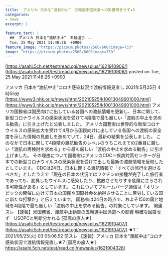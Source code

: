 ```yaml
---
title:  アメリカ 日本を“渡航中止”　五輪選手団派遣への影響明言せず★8  
categories:
- news
excerpt: |
  
feature_text: |
  ##  アメリカ 日本を“渡航中止”　五輪選手...
  Tue, 25 May 2021 11:48:26  +0900
feature_image: "https://picsum.photos/2560/600?image=733"
image: "https://picsum.photos/2560/600?image=733"
---
```


[https://asahi.5ch.net/test/read.cgi/newsplus/1621910906/](https://asahi.5ch.net/test/read.cgi/newsplus/1621910906/)
posted on Tue, 25 May 2021 11:48:26  +0900

<!--more-->

アメリカ 日本を“渡航中止”コロナ感染状況で渡航情報見直し 2021年5月25日 4時55分 [https://www3.nhk.or.jp/news/html/20210525/k10013049601000.html](https://www3.nhk.or.jp/news/html/20210525/k10013049601000.html) アメリカ国務省は国民向けに出している各国への渡航情報を更新し、日本に関して、新型コロナウイルスの感染状況を受けて4段階で最も厳しい「渡航の中止を求める勧告」に引き上げたと公表しました。 アメリカ国務省は世界的な新型コロナウイルスの感染拡大を受けて4月から国民向けに出している各国への渡航の安全度を示した情報の見直しを進めていて、24日、最新の結果を公表しました。 このなかで日本に関して4段階の渡航勧告のレベルのうちこれまでの2番目に厳しい「渡航の再検討を求める」から最も厳しい「渡航の中止を求める勧告」に引き上げました。 その理由について国務省はアメリカCDC＝疾病対策センターが日本での新型コロナウイルスの感染状況を受けて出した最新の渡航情報を反映したとしています。 CDCは24日、日本に関する渡航情報で「すべての旅行を避けるべきだ」としたうえで「現在の日本の状況ではワクチンの接種が完了した旅行者であっても、変異したウイルスに感染したり、拡散させたりする危険にさらされる可能性がある」としています。 これについてブルームバーグ通信は「オリンピックの開催に向けて日本の国民や国際社会を納得させることに苦労している国に新たな打撃だ」と伝えています。 国務省は24日の時点で、およそ150の国と地域を4段階で最も厳しい「渡航の中止を求める勧告」の対象にしています。 関連スレ 【速報】米国務省、渡航中止勧告の五輪選手団派遣への影響 明確な回答せず　USOPCと判断分かれる [孤高の旅人★] [https://asahi.5ch.net/test/read.cgi/newsplus/1621910407/](https://asahi.5ch.net/test/read.cgi/newsplus/1621910407/) ★1：2021/05/25(火) 03:05:06.52 前スレ 【速報】アメリカ 日本を“渡航中止”コロナ感染状況で渡航情報見直し★7 [孤高の旅人★] https://asahi.5ch.net/test/read.cgi/newsplus/1621904328/
